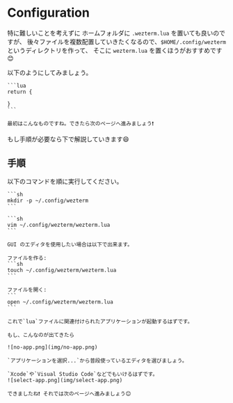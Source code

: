 # Configuration

特に難しいことを考えずに ホームフォルダに `.wezterm.lua` を置いても良いのですが、
後々ファイルを複数配置していきたくなるので、`$HOME/.config/wezterm`というディレクトリを作って、
そこに `wezterm.lua` を置くほうがおすすめです😊

以下のようにしてみましょう。

~~~admonish example title="$HOME/.config/wezterm/wezterm.lua"
```lua
return {

}
```
~~~

```admonish success
最初はこんなものですね。できたら次のページへ進みましょう❗
```

もし手順が必要なら下で解説していきます😄

## 手順

以下のコマンドを順に実行してください。

~~~admonish quote title="ディレクトリを作る"
```sh
mkdir -p ~/.config/wezterm
```
~~~

~~~admonish quote title="テキストを編集する(以下の例では`vim`を使用)"
```sh
vim ~/.config/wezterm/wezterm.lua
```
~~~

~~~admonish note title="GUI のエディタを使う場合"
GUI のエディタを使用したい場合は以下で出来ます。

ファイルを作る:
```sh
touch ~/.config/wezterm/wezterm.lua
```

ファイルを開く:
```
open ~/.config/wezterm/wezterm.lua
```

これで`lua`ファイルに関連付けられたアプリケーションが起動するはずです。

もし、こんなのが出てきたら

![no-app.png](img/no-app.png)

`アプリケーションを選択...`から普段使っているエディタを選びましょう。

`Xcode`や`Visual Studio Code`などでもいけるはずです。
![select-app.png](img/select-app.png)
~~~

```admonish success
できましたね❗ それでは次のページへ進みましょう😊
```
